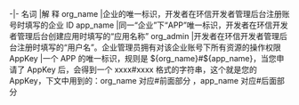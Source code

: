 -|-
名词	|解 释
org_name	|企业的唯一标识，开发者在环信开发者管理后台注册账号时填写的企业 ID
app_name	|同一“企业”下“APP”唯一标识，开发者在环信开发者管理后台创建应用时填写的“应用名称”
org_admin	|开发者在环信开发者管理后台注册时填写的“用户名”。企业管理员拥有对该企业账号下所有资源的操作权限
AppKey	|一个 APP 的唯一标识，规则是 ${org_name}#${app_name}，当您申请了 AppKey 后，会得到一个 xxxx#xxxx 格式的字符串，这个就是您的 AppKey，下文中用到的：org_name 对应#前面部分
，app_name 对应#后面部分